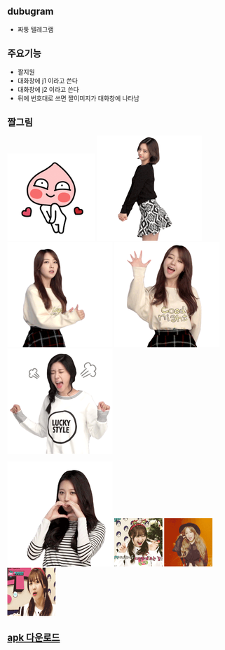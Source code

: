
## dubugram
- 짜퉁 텔레그램 


## 주요기능 
- 짤지원
- 대화창에 j1 이라고 쓴다
- 대화창에 j2 이라고 쓴다
- 뒤에 번호대로 쓰면 짤이미지가 대화창에 나타남

## 짤그림
![j1](/img/jal/j1.gif)
![j2](/img/jal/j2.gif)
![j3](/img/jal/j3.gif)
![j4](/img/jal/j4.gif)
![j5](/img/jal/j5.gif)
 
![j6](/img/jal/j6.gif)
![j7](/img/jal/j7.gif)
![j8](/img/jal/j8.gif)
![j9](/img/jal/j9.gif)

## [apk 다운로드](/img/jal/TMessagesProj-debug.apk)


